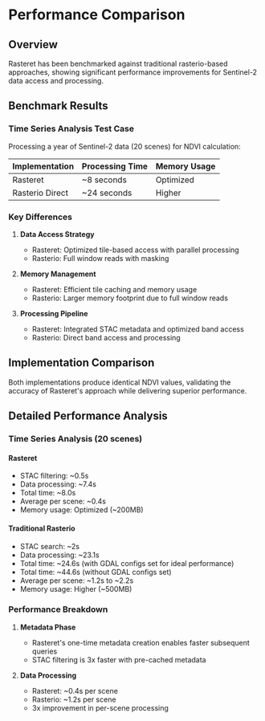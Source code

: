 # Performance Comparison

## Overview

Rasteret has been benchmarked against traditional rasterio-based approaches, showing significant performance improvements for Sentinel-2 data access and processing.

## Benchmark Results

### Time Series Analysis Test Case
Processing a year of Sentinel-2 data (20 scenes) for NDVI calculation:

| Implementation | Processing Time | Memory Usage |
|----------------|----------------|--------------|
| Rasteret | ~8 seconds | Optimized |
| Rasterio Direct | ~24 seconds | Higher |

### Key Differences

1. **Data Access Strategy**
   - Rasteret: Optimized tile-based access with parallel processing
   - Rasterio: Full window reads with masking

2. **Memory Management**
   - Rasteret: Efficient tile caching and memory usage
   - Rasterio: Larger memory footprint due to full window reads

3. **Processing Pipeline**
   - Rasteret: Integrated STAC metadata and optimized band access
   - Rasterio: Direct band access and processing

## Implementation Comparison

Both implementations produce identical NDVI values, validating the accuracy of Rasteret's approach while delivering superior performance.

## Detailed Performance Analysis

### Time Series Analysis (20 scenes)

#### Rasteret
- STAC filtering: ~0.5s
- Data processing: ~7.4s
- Total time: ~8.0s
- Average per scene: ~0.4s
- Memory usage: Optimized (~200MB)

#### Traditional Rasterio
- STAC search: ~2s
- Data processing: ~23.1s
- Total time: ~24.6s (with GDAL configs set for ideal performance)
- Total time: ~44.6s (without GDAL configs set)
- Average per scene: ~1.2s to ~2.2s
- Memory usage: Higher (~500MB)

### Performance Breakdown

1. **Metadata Phase**
   - Rasteret's one-time metadata creation enables faster subsequent queries
   - STAC filtering is 3x faster with pre-cached metadata

2. **Data Processing**
   - Rasteret: ~0.4s per scene
   - Rasterio: ~1.2s per scene
   - 3x improvement in per-scene processing